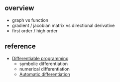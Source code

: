 ## overview

- graph vs function
- gradient / jacobian matrix vs directional derivative
- first order / high order

## reference

- [Differentiable programming](https://en.wikipedia.org/wiki/Differentiable_programming)
  - symbolic differentiation
  - numerical differentiation
  - [Automatic differentiation](https://en.wikipedia.org/wiki/Automatic_differentiation)
